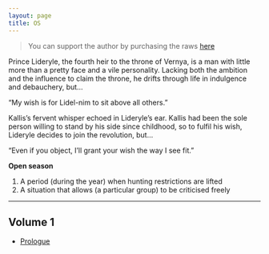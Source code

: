 ```yaml
---
layout: page
title: OS
---
```


> You can support the author by purchasing the raws [here](https://ridibooks.com/books/297027387)

Prince Lideryle, the fourth heir to the throne of Vernya, is a man with little more than a pretty face and a vile personality.
Lacking both the ambition and the influence to claim the throne, he drifts through life in indulgence and debauchery, but…


“My wish is for Lidel-nim to sit above all others.”


Kallis’s fervent whisper echoed in Lideryle’s ear.
Kallis had been the sole person willing to stand by his side since childhood, so to fulfil his wish, Lideryle decides to join the revolution, but…

“Even if you object, I’ll grant your wish the way I see fit.”


**Open season**


1. A period (during the year) when hunting restrictions are lifted
2. A situation that allows (a particular group) to be criticised freely

---

## Volume 1

- [Prologue](https://orciinus.github.io/2024/11/23/OS-Prologue.html)
